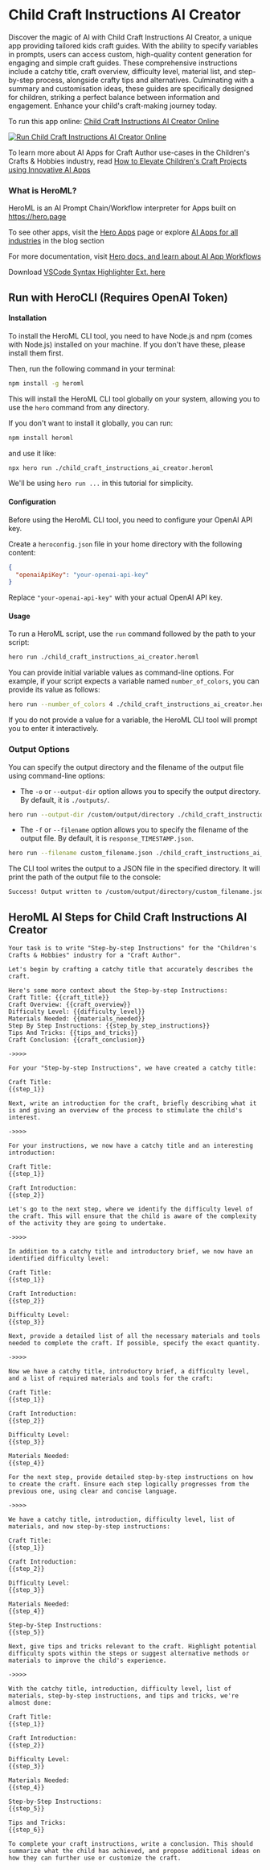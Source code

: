 # Child Craft Instructions AI Creator

Discover the magic of AI with Child Craft Instructions AI Creator, a unique app providing tailored kids craft guides. With the ability to specify variables in prompts, users can access custom, high-quality content generation for engaging and simple craft guides. These comprehensive instructions include a catchy title, craft overview, difficulty level, material list, and step-by-step process, alongside crafty tips and alternatives. Culminating with a summary and customisation ideas, these guides are specifically designed for children, striking a perfect balance between information and engagement. Enhance your child's craft-making journey today.

To run this app online: [Child Craft Instructions AI Creator Online](https://hero.page/app/child-craft-instructions-ai-creator-tailored-kids-craft-guides/pbNwNCCDCLAPU6Y9Vazz)

[![Run Child Craft Instructions AI Creator Online](/assets/run.svg)](https://hero.page/app/child-craft-instructions-ai-creator-tailored-kids-craft-guides/pbNwNCCDCLAPU6Y9Vazz)

To learn more about AI Apps for Craft Author use-cases in the Children's Crafts & Hobbies industry, read [How to Elevate Children's Craft Projects using Innovative AI Apps](https://hero.page/blog/ai/children's-crafts-and-hobbies/how-to-elevate-children's-craft-projects-using-innovative-ai-apps/170780)

### What is HeroML?
HeroML is an AI Prompt Chain/Workflow interpreter for Apps built on https://hero.page 

To see other apps, visit the [Hero Apps](https://hero.page/apps) page or explore [AI Apps for all industries](https://hero.page/blog) in the blog section

For more documentation, visit [Hero docs, and learn about AI App Workflows](https://hero.page/tutorials/introduction-to-heroml)

Download [VSCode Syntax Highlighter Ext. here](https://marketplace.visualstudio.com/items?itemName=hero-page.heroml)

## Run with HeroCLI (Requires OpenAI Token)

#### Installation

To install the HeroML CLI tool, you need to have Node.js and npm (comes with Node.js) installed on your machine. If you don't have these, please install them first. 

Then, run the following command in your terminal:

```bash
npm install -g heroml
```

This will install the HeroML CLI tool globally on your system, allowing you to use the `hero` command from any directory.

If you don't want to install it globally, you can run:

```bash
npm install heroml
```

and use it like:

```bash
npx hero run ./child_craft_instructions_ai_creator.heroml
```

We'll be using `hero run ...` in this tutorial for simplicity.

#### Configuration

Before using the HeroML CLI tool, you need to configure your OpenAI API key. 

Create a `heroconfig.json` file in your home directory with the following content:

```json
{
  "openaiApiKey": "your-openai-api-key"
}
```

Replace `"your-openai-api-key"` with your actual OpenAI API key.

#### Usage

To run a HeroML script, use the `run` command followed by the path to your script:

```bash
hero run ./child_craft_instructions_ai_creator.heroml
```

You can provide initial variable values as command-line options. For example, if your script expects a variable named `number_of_colors`, you can provide its value as follows:

```bash
hero run --number_of_colors 4 ./child_craft_instructions_ai_creator.heroml
```

If you do not provide a value for a variable, the HeroML CLI tool will prompt you to enter it interactively.

### Output Options

You can specify the output directory and the filename of the output file using command-line options:

- The `-o` or `--output-dir` option allows you to specify the output directory. By default, it is `./outputs/`.

```bash
hero run --output-dir /custom/output/directory ./child_craft_instructions_ai_creator.heroml
```

- The `-f` or `--filename` option allows you to specify the filename of the output file. By default, it is `response_TIMESTAMP.json`.

```bash
hero run --filename custom_filename.json ./child_craft_instructions_ai_creator.heroml
```

The CLI tool writes the output to a JSON file in the specified directory. It will print the path of the output file to the console:

```bash
Success! Output written to /custom/output/directory/custom_filename.json
```


## HeroML AI Steps for Child Craft Instructions AI Creator
```
Your task is to write "Step-by-step Instructions" for the "Children's Crafts & Hobbies" industry for a "Craft Author". 

Let's begin by crafting a catchy title that accurately describes the craft.

Here's some more context about the Step-by-step Instructions:
Craft Title: {{craft_title}}
Craft Overview: {{craft_overview}}
Difficulty Level: {{difficulty_level}}
Materials Needed: {{materials_needed}}
Step By Step Instructions: {{step_by_step_instructions}}
Tips And Tricks: {{tips_and_tricks}}
Craft Conclusion: {{craft_conclusion}}

->>>>

For your "Step-by-step Instructions", we have created a catchy title:

Craft Title:
{{step_1}}

Next, write an introduction for the craft, briefly describing what it is and giving an overview of the process to stimulate the child's interest.

->>>>

For your instructions, we now have a catchy title and an interesting introduction:

Craft Title:
{{step_1}}

Craft Introduction:
{{step_2}}

Let's go to the next step, where we identify the difficulty level of the craft. This will ensure that the child is aware of the complexity of the activity they are going to undertake.

->>>>

In addition to a catchy title and introductory brief, we now have an identified difficulty level:

Craft Title:
{{step_1}}

Craft Introduction:
{{step_2}}

Difficulty Level:
{{step_3}}

Next, provide a detailed list of all the necessary materials and tools needed to complete the craft. If possible, specify the exact quantity.

->>>>

Now we have a catchy title, introductory brief, a difficulty level, and a list of required materials and tools for the craft:

Craft Title:
{{step_1}}

Craft Introduction:
{{step_2}}

Difficulty Level:
{{step_3}}

Materials Needed:
{{step_4}}

For the next step, provide detailed step-by-step instructions on how to create the craft. Ensure each step logically progresses from the previous one, using clear and concise language.

->>>>

We have a catchy title, introduction, difficulty level, list of materials, and now step-by-step instructions:

Craft Title:
{{step_1}}

Craft Introduction:
{{step_2}}

Difficulty Level:
{{step_3}}

Materials Needed:
{{step_4}}

Step-by-Step Instructions:
{{step_5}}

Next, give tips and tricks relevant to the craft. Highlight potential difficulty spots within the steps or suggest alternative methods or materials to improve the child's experience.

->>>>

With the catchy title, introduction, difficulty level, list of materials, step-by-step instructions, and tips and tricks, we're almost done:

Craft Title:
{{step_1}}

Craft Introduction:
{{step_2}}

Difficulty Level:
{{step_3}}

Materials Needed:
{{step_4}}

Step-by-Step Instructions:
{{step_5}}

Tips and Tricks:
{{step_6}}

To complete your craft instructions, write a conclusion. This should summarize what the child has achieved, and propose additional ideas on how they can further use or customize the craft.


```


